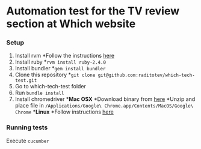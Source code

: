 # Automation test for the TV review section at Which website

### Setup

1. Install rvm
  *Follow the instructions [here](https://rvm.io/rvm/install)
2. Install ruby
  *`rvm install ruby-2.4.0`
3. Install bundler
  *`gem install bundler`
4. Clone this repository
  *`git clone git@github.com:raditotev/which-tech-test.git`
5. Go to which-tech-test folder
6. Run `bundle install`
7. Install chromedriver
  *__Mac OSX__
  *Download binary from [here](https://sites.google.com/a/chromium.org/chromedriver/downloads)
  *Unzip and place file in `/Applications/Google\ Chrome.app/Contents/MacOS/Google\ Chrome`
  *__Linux__
  *Follow instructions [here](https://developers.supportbee.com/blog/setting-up-cucumber-to-run-with-Chrome-on-Linux/)

### Running tests

Execute `cucumber`
